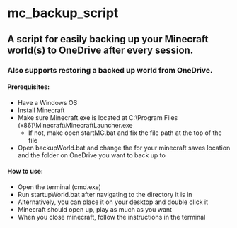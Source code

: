 # mc_backup_script

## A script for easily backing up your Minecraft world(s) to OneDrive after every session.

### Also supports restoring a backed up world from OneDrive.

#### Prerequisites:

- Have a Windows OS
- Install Minecraft
- Make sure Minecraft.exe is located at C:\Program Files (x86)\Minecraft\MinecraftLauncher.exe
  - If not, make open startMC.bat and fix the file path at the top of the file
- Open backupWorld.bat and change the for your minecraft saves location and the folder on OneDrive you want to back up to

#### How to use:

- Open the terminal (cmd.exe)
- Run startupWorld.bat after navigating to the directory it is in
- Alternatively, you can place it on your desktop and double click it
- Minecraft should open up, play as much as you want
- When you close minecraft, follow the instructions in the terminal
